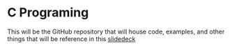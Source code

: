 # C Programing 
This will be the GitHub repository that will house code, examples, and other things that will be reference in this [slidedeck](https://docs.google.com/presentation/d/1MN6djg4xxChAwJyP0stw17MisMvxcL-k48T0x8L5VPE/edit?usp=sharing)